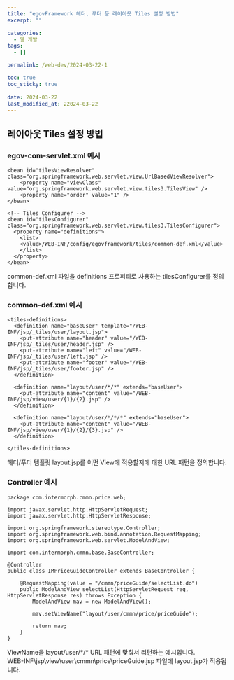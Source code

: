 ```yaml
---
title: "egovFramework 헤더, 푸더 등 레이아웃 Tiles 설정 방법"
excerpt: ""

categories:
  - 웹 개발
tags:
  - []

permalink: /web-dev/2024-03-22-1

toc: true
toc_sticky: true
 
date: 2024-03-22
last_modified_at: 22024-03-22
---
```


## 레이아웃 Tiles 설정 방법

### egov-com-servlet.xml 예시
```
<bean id="tilesViewResolver" class="org.springframework.web.servlet.view.UrlBasedViewResolver">
    <property name="viewClass" value="org.springframework.web.servlet.view.tiles3.TilesView" />
    <property name="order" value="1" />
</bean>
  
<!-- Tiles Configurer -->
<bean id="tilesConfigurer" class="org.springframework.web.servlet.view.tiles3.TilesConfigurer">
  <property name="definitions">
    <list>
    <value>/WEB-INF/config/egovframework/tiles/common-def.xml</value>
    </list>
  </property>
</bean>
```
common-def.xml 파일을 definitions 프로퍼티로 사용하는 tilesConfigurer를 정의합니다.

### common-def.xml 예시
```
<tiles-definitions>
  <definition name="baseUser" template="/WEB-INF/jsp/_tiles/user/layout.jsp">
    <put-attribute name="header" value="/WEB-INF/jsp/_tiles/user/header.jsp" />
    <put-attribute name="left" value="/WEB-INF/jsp/_tiles/user/left.jsp" />
    <put-attribute name="footer" value="/WEB-INF/jsp/_tiles/user/footer.jsp" />
  </definition>

  <definition name="layout/user/*/*" extends="baseUser">
    <put-attribute name="content" value="/WEB-INF/jsp/view/user/{1}/{2}.jsp" />
  </definition>
 
  <definition name="layout/user/*/*/*" extends="baseUser">
    <put-attribute name="content" value="/WEB-INF/jsp/view/user/{1}/{2}/{3}.jsp" />
  </definition>

</tiles-definitions>
```
헤더/푸터 템플릿 layout.jsp를 어떤 View에 적용할지에 대한 URL 패턴을 정의합니다.

### Controller 예시
```
package com.intermorph.cmmn.price.web;

import javax.servlet.http.HttpServletRequest;
import javax.servlet.http.HttpServletResponse;

import org.springframework.stereotype.Controller;
import org.springframework.web.bind.annotation.RequestMapping;
import org.springframework.web.servlet.ModelAndView;

import com.intermorph.cmmn.base.BaseController;

@Controller
public class IMPriceGuideController extends BaseController {

	@RequestMapping(value = "/cmmn/priceGuide/selectList.do")
	public ModelAndView selectList(HttpServletRequest req, HttpServletResponse res) throws Exception {
		ModelAndView mav = new ModelAndView();
		
		mav.setViewName("layout/user/cmmn/price/priceGuide");

		return mav;
	}
}
```
ViewName을 layout/user/\*/* URL 패턴에 맞춰서 리턴하는 예시입니다.  
WEB-INF\jsp\view\user\cmmn\price\priceGuide.jsp 파일에 layout.jsp가 적용됩니다.